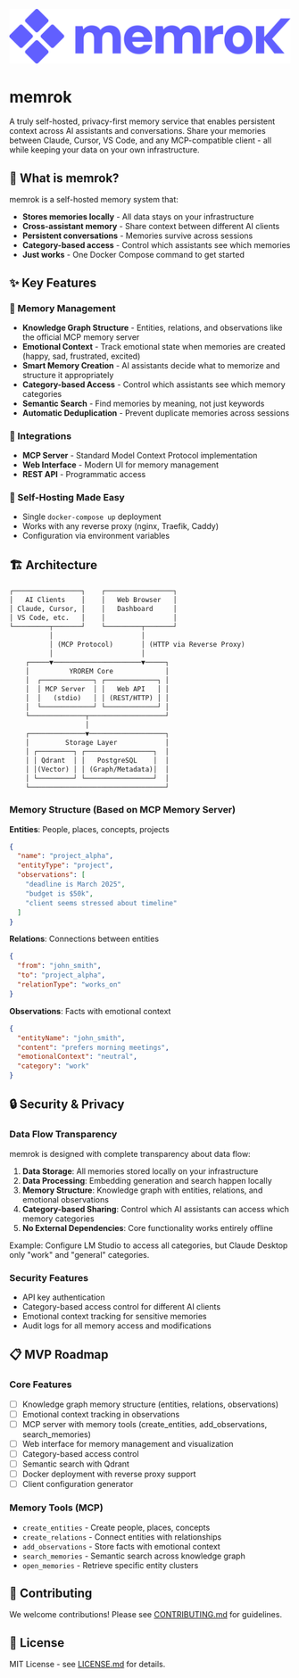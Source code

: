 ![memrok logo](assets/logo/2025-memrok-logo.svg)

# memrok

A truly self-hosted, privacy-first memory service that enables persistent context across AI assistants and conversations. Share your memories between Claude, Cursor, VS Code, and any MCP-compatible client - all while keeping your data on your own infrastructure.

## 🎯 What is memrok?

memrok is a self-hosted memory system that:

- **Stores memories locally** - All data stays on your infrastructure
- **Cross-assistant memory** - Share context between different AI clients
- **Persistent conversations** - Memories survive across sessions
- **Category-based access** - Control which assistants see which memories
- **Just works** - One Docker Compose command to get started

## ✨ Key Features

### 🧠 Memory Management
- **Knowledge Graph Structure** - Entities, relations, and observations like the official MCP memory server
- **Emotional Context** - Track emotional state when memories are created (happy, sad, frustrated, excited)
- **Smart Memory Creation** - AI assistants decide what to memorize and structure it appropriately
- **Category-based Access** - Control which assistants see which memory categories
- **Semantic Search** - Find memories by meaning, not just keywords
- **Automatic Deduplication** - Prevent duplicate memories across sessions

### 🔌 Integrations
- **MCP Server** - Standard Model Context Protocol implementation
- **Web Interface** - Modern UI for memory management
- **REST API** - Programmatic access

### 🚀 Self-Hosting Made Easy
- Single `docker-compose up` deployment
- Works with any reverse proxy (nginx, Traefik, Caddy)
- Configuration via environment variables

## 🏗️ Architecture

```
┌─────────────────┐    ┌─────────────────┐
│   AI Clients    │    │   Web Browser   │
│ Claude, Cursor, │    │   Dashboard     │
│ VS Code, etc.   │    │                 │
└─────────┬───────┘    └─────────┬───────┘
          │                      │
          │ (MCP Protocol)       │ (HTTP via Reverse Proxy)
          │                      │
    ┌─────▼──────────────────────▼─────┐
    │          YROREM Core             │
    │  ┌─────────────┐ ┌─────────────┐ │
    │  │ MCP Server  │ │   Web API   │ │
    │  │   (stdio)   │ │ (REST/HTTP) │ │
    │  └─────────────┘ └─────────────┘ │
    └──────────────┬───────────────────┘
                   │
    ┌──────────────▼───────────────────┐
    │         Storage Layer            │
    │ ┌─────────┐ ┌─────────────────┐  │
    │ │ Qdrant  │ │   PostgreSQL    │  │
    │ │(Vector) │ │ (Graph/Metadata)│  │
    │ └─────────┘ └─────────────────┘  │
    └──────────────────────────────────┘
```

### Memory Structure (Based on MCP Memory Server)

**Entities**: People, places, concepts, projects
```json
{
  "name": "project_alpha",
  "entityType": "project",
  "observations": [
    "deadline is March 2025",
    "budget is $50k", 
    "client seems stressed about timeline"
  ]
}
```

**Relations**: Connections between entities
```json
{
  "from": "john_smith", 
  "to": "project_alpha",
  "relationType": "works_on"
}
```

**Observations**: Facts with emotional context
```json
{
  "entityName": "john_smith",
  "content": "prefers morning meetings",
  "emotionalContext": "neutral",
  "category": "work"
}
```

## 🔒 Security & Privacy

### Data Flow Transparency

memrok is designed with complete transparency about data flow:

1. **Data Storage**: All memories stored locally on your infrastructure
2. **Data Processing**: Embedding generation and search happen locally  
3. **Memory Structure**: Knowledge graph with entities, relations, and emotional observations
4. **Category-based Sharing**: Control which AI assistants can access which memory categories
5. **No External Dependencies**: Core functionality works entirely offline

Example: Configure LM Studio to access all categories, but Claude Desktop only "work" and "general" categories.

### Security Features

- API key authentication
- Category-based access control for different AI clients
- Emotional context tracking for sensitive memories
- Audit logs for all memory access and modifications

## 📋 MVP Roadmap

### Core Features
- [ ] Knowledge graph memory structure (entities, relations, observations)
- [ ] Emotional context tracking in observations
- [ ] MCP server with memory tools (create_entities, add_observations, search_memories)
- [ ] Web interface for memory management and visualization
- [ ] Category-based access control
- [ ] Semantic search with Qdrant
- [ ] Docker deployment with reverse proxy support
- [ ] Client configuration generator

### Memory Tools (MCP)
- `create_entities` - Create people, places, concepts
- `create_relations` - Connect entities with relationships  
- `add_observations` - Store facts with emotional context
- `search_memories` - Semantic search across knowledge graph
- `open_memories` - Retrieve specific entity clusters

## 🤝 Contributing

We welcome contributions! Please see [CONTRIBUTING.md](CONTRIBUTING.md) for guidelines.

## 📄 License

MIT License - see [LICENSE.md](LICENSE.md) for details.
